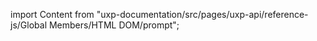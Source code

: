 
import Content from "uxp-documentation/src/pages/uxp-api/reference-js/Global Members/HTML DOM/prompt";

<Content query="product=photoshop"/>

